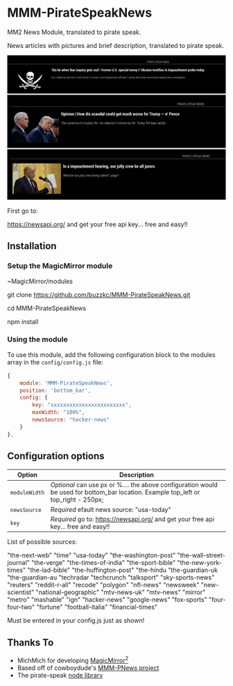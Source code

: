 # MMM-PirateSpeakNews
MM2 News Module, translated to pirate speak.

News articles with pictures and brief description, translated to pirate speak.

![](./img/MMM-PirateSpeakNews.png)
![](./img/MMM-PirateSpeakNews2.png)
![](./img/MMM-PirateSpeakNews3.png)

First go to:

https://newsapi.org/
and get your free api key... free and easy!!

## Installation
### Setup the MagicMirror module
~MagicMirror/modules

git clone https://github.com/buzzkc/MMM-PirateSpeakNews.git

cd MMM-PirateSpeakNews

npm install


### Using the module

To use this module, add the following configuration block to the modules array in the `config/config.js` file:
```js
{
    module: 'MMM-PirateSpeakNews',
	position: 'bottom_bar',
	config: {
		key: "xxxxxxxxxxxxxxxxxxxxxxxx",
		maxWidth: "100%",
	    newsSource: "hacker-news"
    }
},
```     
 ## Configuration options
 
 | Option              | Description
 |-----------------    |-----------
 | `moduleWidth`       | *Optional* can use px or %.... the above configuration would be used for bottom_bar location. Example top_left or top_right -  250px;
 | `newsSource`        | *Required* efault news source:  "usa-today"
 | `key`               | *Required* go to: https://newsapi.org/ and get your free api key... free and easy!!
 
 List of possible sources:
     
"the-next-web"
"time"
"usa-today"
"the-washington-post"
"the-wall-street-journal"
"the-verge"
"the-times-of-india"
"the-sport-bible"
"the-new-york-times"
"the-lad-bible"
"the-huffington-post"
"the-hindu
"the-guardian-uk
"the-guardian-au
"techradar
"techcrunch
"talksport"
"sky-sports-news"
"reuters"
"reddit-r-all"
"recode"
"polygon"
"nfl-news"
"newsweek"
"new-scientist"
"national-geographic"
"mtv-news-uk"
"mtv-news"
"mirror"
"metro"
"mashable"
"ign"
"hacker-news"
"google-news"
"fox-sports"
"four-four-two"
"fortune"
"football-italia"
"financial-times"

Must be entered in your config.js just as shown!

## Thanks To
* MichMich for developing [MagicMirror<sup>2</sup>](https://github.com/MichMich/MagicMirror)
* Based off of cowboydude's [MMM-PNews project](https://github.com/cowboysdude/MMM-PNews)
* The pirate-speak [node library](https://www.npmjs.com/package/pirate-speak)
